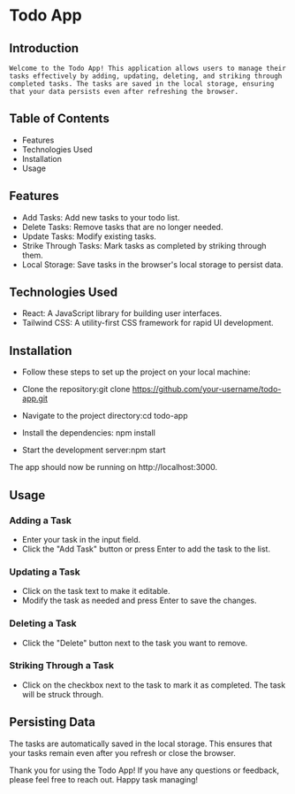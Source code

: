# Todo App

## Introduction
    Welcome to the Todo App! This application allows users to manage their tasks effectively by adding, updating, deleting, and striking through completed tasks. The tasks are saved in the local storage, ensuring that your data persists even after refreshing the browser.

## Table of Contents
- Features
- Technologies Used
- Installation
- Usage

## Features
- Add Tasks: Add new tasks to your todo list.
- Delete Tasks: Remove tasks that are no longer needed.
- Update Tasks: Modify existing tasks.
- Strike Through Tasks: Mark tasks as completed by striking through them.
- Local Storage: Save tasks in the browser's local storage to persist data.

## Technologies Used
- React: A JavaScript library for building user interfaces.
- Tailwind CSS: A utility-first CSS framework for rapid UI development.

## Installation
- Follow these steps to set up the project on your local machine:

- Clone the repository:git clone https://github.com/your-username/todo-app.git
- Navigate to the project directory:cd todo-app
- Install the dependencies: npm install
- Start the development server:npm start


The app should now be running on http://localhost:3000.

## Usage
### Adding a Task
- Enter your task in the input field.
- Click the "Add Task" button or press Enter to add the task to the list.

### Updating a Task
- Click on the task text to make it editable.
- Modify the task as needed and press Enter to save the changes.

### Deleting a Task
- Click the "Delete" button next to the task you want to remove.

### Striking Through a Task
- Click on the checkbox next to the task to mark it as completed. The task will be struck through.
## Persisting Data
The tasks are automatically saved in the local storage. This ensures that your tasks remain even after you refresh or close the browser.


Thank you for using the Todo App! If you have any questions or feedback, please feel free to reach out. Happy task managing!

